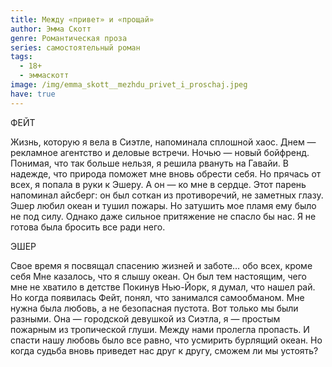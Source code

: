 ```yaml
---
title: Между «привет» и «прощай»
author: Эмма Скотт
genre: Романтическая проза
series: самостоятельный роман
tags:
  - 18+
  - эммаскотт
image: /img/emma_skott__mezhdu_privet_i_proschaj.jpeg
have: true
---
```

ФЕЙТ 

Жизнь, которую я вела в Сиэтле, напоминала сплошной хаос. Днем — рекламное агентство и деловые встречи. Ночью — новый бойфренд. Понимая, что так больше нельзя, я решила рвануть на Гавайи. В надежде, что природа поможет мне вновь обрести себя. Но прячась от всех, я попала в руки к Эшеру. А он — ко мне в сердце. Этот парень напоминал айсберг: он был соткан из противоречий, не заметных глазу. Эшер любил океан и тушил пожары. Но затушить мое пламя ему было не под силу. Однако даже сильное притяжение не спасло бы нас. Я не готова была бросить все ради него. 

ЭШЕР 

Свое время я посвящал спасению жизней и заботе… обо всех, кроме себя Мне казалось, что я слышу океан. Он был тем настоящим, чего мне не хватило в детстве Покинув Нью-Йорк, я думал, что нашел рай. Но когда появилась Фейт, понял, что занимался самообманом. Мне нужна была любовь, а не безопасная пустота. Вот только мы были разными. Она — городской девушкой из Сиэтла, я — простым пожарным из тропической глуши. Между нами пролегла пропасть. И спасти нашу любовь было все равно, что усмирить бурлящий океан. Но когда судьба вновь приведет нас друг к другу, сможем ли мы устоять?